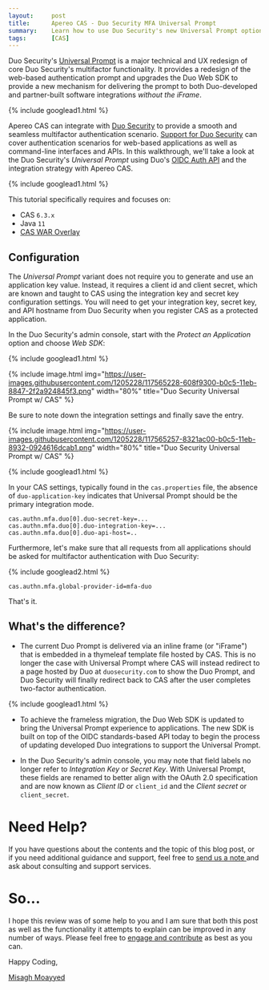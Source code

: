 ```yaml
---
layout:     post
title:      Apereo CAS - Duo Security MFA Universal Prompt
summary:    Learn how to use Duo Security's new Universal Prompt option for multifactor authentication with Apereo CAS and enjoy an iFrame-less world.
tags:       [CAS]
---
```


Duo Security's [Universal Prompt](https://duo.com/blog/easier-more-effective-mfa-for-all-the-duo-universal-prompt-project) is a major technical and UX redesign of core Duo Security's multifactor functionality. It provides a redesign of the web-based authentication prompt and upgrades the Duo Web SDK to provide a new mechanism for delivering the prompt to both Duo-developed and partner-built software integrations *without the iFrame*. 

{% include googlead1.html  %}

Apereo CAS can integrate with [Duo Security](https://www.duo.com/) to provide a smooth and seamless multifactor authentication scenario. [Support for Duo Security](https://apereo.github.io/cas/6.3.x/mfa/DuoSecurity-Authentication.html) can cover authentication scenarios for web-based applications as well as command-line interfaces and APIs. In this walkthrough, we'll take a look at the Duo Security's *Universal Prompt* using Duo's [OIDC Auth API](https://duo.com/docs/oauthapi) and the integration strategy with Apereo CAS.

{% include googlead1.html  %}

This tutorial specifically requires and focuses on:

- CAS `6.3.x`
- Java `11`
- [CAS WAR Overlay](https://github.com/apereo/cas-overlay-template)

## Configuration

The *Universal Prompt* variant does not require you to generate and use an application key value. Instead, it requires a client id and client secret, which are known and taught to CAS using the integration key and secret key configuration settings. You will need to get your integration key, secret key, and API hostname from Duo Security when you register CAS as a protected application.

In the Duo Security's admin console, start with the *Protect an Application* option and choose *Web SDK*:

{% include googlead1.html  %}

{% include image.html img="https://user-images.githubusercontent.com/1205228/117565228-608f9300-b0c5-11eb-8847-2f2a924845f3.png" 
width="80%" title="Duo Security Universal Prompt w/ CAS" %}

Be sure to note down the integration settings and finally save the entry.

{% include image.html img="https://user-images.githubusercontent.com/1205228/117565257-8321ac00-b0c5-11eb-8932-0924616dcab1.png" 
width="80%" title="Duo Security Universal Prompt w/ CAS" %}

{% include googlead1.html  %}

In your CAS settings, typically found in the `cas.properties` file, the absence of `duo-application-key` indicates that Universal Prompt should be the primary integration mode.

```
cas.authn.mfa.duo[0].duo-secret-key=...
cas.authn.mfa.duo[0].duo-integration-key=...
cas.authn.mfa.duo[0].duo-api-host=..
```

Furthermore, let's make sure that all requests from all applications should be asked for multifactor authentication with Duo Security:

{% include googlead2.html  %}

```properties
cas.authn.mfa.global-provider-id=mfa-duo
```

That's it.

## What's the difference?

- The current Duo Prompt is delivered via an inline frame (or "iFrame") that is embedded in a thymeleaf template file hosted by CAS. This is no longer the case with Universal Prompt where CAS will instead redirect to a page hosted by Duo at `duosecurity.com` to show the Duo Prompt, and Duo Security will finally redirect back to CAS after the user completes two-factor authentication.

{% include googlead1.html  %}

- To achieve the frameless migration, the Duo Web SDK is updated to bring the Universal Prompt experience to applications. The new SDK is built on top of the OIDC standards-based API today to begin the process of updating developed Duo integrations to support the Universal Prompt.

- In the Duo Security's admin console, you may note that field labels no longer refer to *Integration Key* or *Secret Key*. With Universal Prompt, these fields are renamed to better align with the OAuth 2.0 specification and are now known as *Client ID* or `client_id` and the *Client secret* or `client_secret`.

# Need Help?

If you have questions about the contents and the topic of this blog post, or if you need additional guidance and support, feel free to [send us a note ](/#contact-section-header) and ask about consulting and support services.

# So...

I hope this review was of some help to you and I am sure that both this post as well as the functionality it attempts to explain can be improved in any number of ways. Please feel free to [engage and contribute][contribguide] as best as you can.

Happy Coding,

[Misagh Moayyed](https://fawnoos.com)

[contribguide]: https://apereo.github.io/cas/developer/Contributor-Guidelines.html

